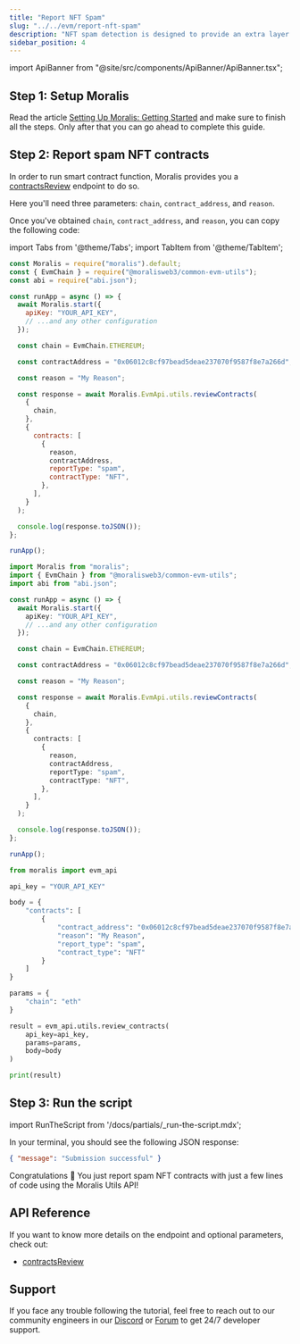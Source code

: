 ```yaml
---
title: "Report NFT Spam"
slug: "../../evm/report-nft-spam"
description: "NFT spam detection is designed to provide an extra layer of protection and help you easily identify potentially harmful contracts."
sidebar_position: 4
---
```


import ApiBanner from "@site/src/components/ApiBanner/ApiBanner.tsx";



## Step 1: Setup Moralis

Read the article [Setting Up Moralis: Getting Started](/web3-data-api/evm/get-your-api-key) and make sure to finish all the steps. Only after that you can go ahead to complete this guide.

## Step 2: Report spam NFT contracts

In order to run smart contract function, Moralis provides you a [contractsReview](/web3-data-api/evm/reference/contracts-review) endpoint to do so.

Here you'll need three parameters: `chain`, `contract_address`, and `reason`.

Once you've obtained `chain`, `contract_address`, and `reason`, you can copy the following code:

import Tabs from '@theme/Tabs';
import TabItem from '@theme/TabItem';

<Tabs groupId="programming-language">
  <TabItem value="javascript" label="index.js (JavaScript)" default>

```javascript index.js
const Moralis = require("moralis").default;
const { EvmChain } = require("@moralisweb3/common-evm-utils");
const abi = require("abi.json");

const runApp = async () => {
  await Moralis.start({
    apiKey: "YOUR_API_KEY",
    // ...and any other configuration
  });

  const chain = EvmChain.ETHEREUM;

  const contractAddress = "0x06012c8cf97bead5deae237070f9587f8e7a266d";

  const reason = "My Reason";

  const response = await Moralis.EvmApi.utils.reviewContracts(
    {
      chain,
    },
    {
      contracts: [
        {
          reason,
          contractAddress,
          reportType: "spam",
          contractType: "NFT",
        },
      ],
    }
  );

  console.log(response.toJSON());
};

runApp();
```

</TabItem>
<TabItem value="typescript" label="index.ts (TypeScript)">

```typescript index.ts
import Moralis from "moralis";
import { EvmChain } from "@moralisweb3/common-evm-utils";
import abi from "abi.json";

const runApp = async () => {
  await Moralis.start({
    apiKey: "YOUR_API_KEY",
    // ...and any other configuration
  });

  const chain = EvmChain.ETHEREUM;

  const contractAddress = "0x06012c8cf97bead5deae237070f9587f8e7a266d";

  const reason = "My Reason";

  const response = await Moralis.EvmApi.utils.reviewContracts(
    {
      chain,
    },
    {
      contracts: [
        {
          reason,
          contractAddress,
          reportType: "spam",
          contractType: "NFT",
        },
      ],
    }
  );

  console.log(response.toJSON());
};

runApp();
```

</TabItem>
<TabItem value="python" label="index.py (Python)">

```python index.py
from moralis import evm_api

api_key = "YOUR_API_KEY"

body = {
    "contracts": [
        {
            "contract_address": "0x06012c8cf97bead5deae237070f9587f8e7a266d",
            "reason": "My Reason",
            "report_type": "spam",
            "contract_type": "NFT"
        }
    ]
}

params = {
    "chain": "eth"
}

result = evm_api.utils.review_contracts(
    api_key=api_key,
    params=params,
    body=body
)

print(result)
```

</TabItem>
</Tabs>

## Step 3: Run the script

import RunTheScript from '/docs/partials/\_run-the-script.mdx';

<RunTheScript />

In your terminal, you should see the following JSON response:

```json
{ "message": "Submission successful" }
```

Congratulations 🥳 You just report spam NFT contracts with just a few lines of code using the Moralis Utils API!

## API Reference

If you want to know more details on the endpoint and optional parameters, check out:

- [contractsReview](/web3-data-api/evm/reference/contracts-review)

## Support

If you face any trouble following the tutorial, feel free to reach out to our community engineers in our [Discord](https://moralis.io/discord) or [Forum](https://forum.moralis.io) to get 24/7 developer support.
